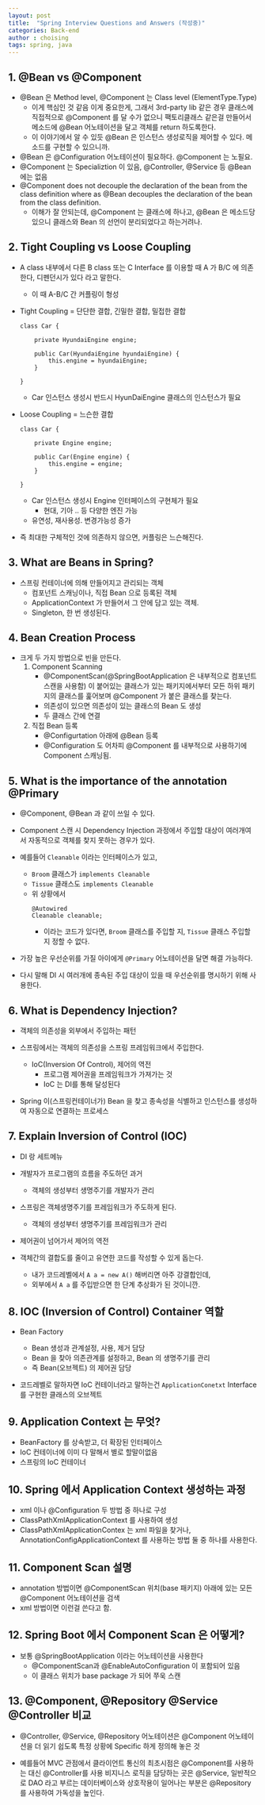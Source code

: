 ```yaml
---
layout: post
title:  "Spring Interview Questions and Answers (작성중)"
categories: Back-end
author : choising
tags: spring, java
---
```


## 1. @Bean vs @Component

- @Bean 은 Method level, @Component 는 Class level (ElementType.Type)
    - 이게 핵심인 것 같음 이게 중요한게, 그래서 3rd-party lib 같은 경우 클래스에 직접적으로 @Component 를 달 수가 없으니 팩토리클래스 같은걸 만들어서 메소드에 @Bean 어노테이션을 달고 객체를 return 하도록한다.
    - 이 이야기에서 알 수 있듯 @Bean 은 인스턴스 생성로직을 제어할 수 있다. 메소드를 구현할 수 있으니까.
- @Bean 은 @Configuration 어노테이션이 필요하다. @Component 는 노필요.
- @Component 는 Specializtion 이 있음, @Controller, @Service 등 @Bean 에는 없음
- @Component does not decouple the declaration of the bean from the class definition where as @Bean decouples the declaration of the bean from the class definition.
    - 이해가 잘 안되는데, @Component 는 클래스에 하나고, @Bean 은 메소드당 있으니 클래스와 Bean 의 선언이 분리되었다고 하는거려나.


## 2. Tight Coupling vs Loose Coupling

- A class 내부에서 다른 B class 또는 C Interface 를 이용할 때 A 가 B/C 에 의존한다, 디펜던시가 있다 라고 말한다.
    - 이 때 A-B/C 간 커플링이 형성

- Tight Coupling = 단단한 결합, 긴밀한 결합, 밀접한 결합 
    ```
    class Car {

        private HyundaiEngine engine;

        public Car(HyundaiEngine hyundaiEngine) {
            this.engine = hyundaiEngine;
        }

    }
    ```
    - Car 인스턴스 생성시 반드시 HyunDaiEngine 클래스의 인스턴스가 필요

- Loose Coupling = 느슨한 결합
    ```
    class Car {

        private Engine engine;

        public Car(Engine engine) {
            this.engine = engine;
        }

    }
    ```
    - Car 인스턴스 생성시 Engine 인터페이스의 구현체가 필요
        - 현대, 기아 .. 등 다양한 엔진 가능
    - 유연성, 재사용성. 변경가능성 증가

- 즉 최대한 구체적인 것에 의존하지 않으면, 커플링은 느슨해진다.


## 3. What are Beans in Spring?

- 스프링 컨테이너에 의해 만들어지고 관리되는 객체
    - 컴포넌트 스캐닝이나, 직접 Bean 으로 등록된 객체
    - ApplicationContext 가 만들어서 그 안에 담고 있는 객체.
    - Singleton, 한 번 생성된다.


## 4. Bean Creation Process

- 크게 두 가지 방법으로 빈을 만든다.
    1. Component Scanning
        - @ComponentScan(@SpringBootApplication 은 내부적으로 컴포넌트 스캔을 사용함) 이 붙어있는 클래스가 있는 패키지에서부터 모든 하위 패키지의 클래스를 훑어보며 @Component 가 붙은 클래스를 찾는다.
        - 의존성이 있으면 의존성이 있는 클래스의 Bean 도 생성
        - 두 클래스 간에 연결
    2. 직접 Bean 등록
        - @Configurtation 아래에 @Bean 등록
        - @Configuration 도 어차피 @Component 를 내부적으로 사용하기에 Component 스캐닝됨.


## 5. What is the importance of the annotation @Primary

- @Component, @Bean 과 같이 쓰일 수 있다.

- Component 스캔 시 Dependency Injection 과정에서 주입할 대상이 여러개여서 자동적으로 객체를 찾지 못하는 경우가 있다.

- 예를들어 `Cleanable` 이라는 인터페이스가 있고, 
    - `Broom` 클래스가 `implements Cleanable`
    - `Tissue` 클래스도 `implements Cleanable`
    - 위 상황에서
        ```
        @Autowired
        Cleanable cleanable;
        ```
        - 이라는 코드가 있다면, `Broom` 클래스를 주입할 지, `Tissue` 클래스 주입할 지 정할 수 없다.

- 가장 높은 우선순위를 가질 아이에게 `@Primary` 어노테이션을 달면 해결 가능하다.
- 다시 말해 DI 시 여러개에 종속된 주입 대상이 있을 때 우선순위를 명시하기 위해 사용한다.


## 6. What is Dependency Injection?

- 객체의 의존성을 외부에서 주입하는 패턴

- 스프링에서는 객체의 의존성을 스프링 프레임워크에서 주입한다. 
    - IoC(Inversion Of Control), 제어의 역전
        - 프로그램 제어권을 프레임워크가 가져가는 것
        - IoC 는 DI를 통해 달성된다

- Spring 이(스프링컨테이너가) Bean 을 찾고 종속성을 식별하고 인스턴스를 생성하여 자동으로 연결하는 프로세스


## 7. Explain Inversion of Control (IOC)

- DI 랑 세트메뉴

- 개발자가 프로그램의 흐름을 주도하던 과거
    - 객체의 생성부터 생명주기를 개발자가 관리

- 스프링은 객체생명주기를 프레임워크가 주도하게 된다.
    - 객체의 생성부터 생명주기를 프레임워크가 관리

- 제어권이 넘어가서 제어의 역전

- 객체간의 결합도를 줄이고 유연한 코드를 작성할 수 있게 돕는다.
    - 내가 코드레벨에서 `A a = new A()` 해버리면 아주 강결합인데,
    - 외부에서 `A a` 를 주입받으면 한 단계 추상화가 된 것이니깐.


## 8. IOC (Inversion of Control) Container 역할

- Bean Factory
    - Bean 생성과 관계설정, 사용, 제거 담당
    - Bean 을 찾아 의존관계를 설정하고, Bean 의 생명주기를 관리
    - 즉 Bean(오브젝트) 의 제어권 담당

- 코드레벨로 말하자면 IoC 컨테이너라고 말하는건 `ApplicationConetxt` Interface 를 구현한 클래스의 오브젝트


## 9. Application Context 는 무엇?

- BeanFactory 를 상속받고, 더 확장된 인터페이스
- IoC 컨테이너에 이미 다 말해서 별로 할말이없음
- 스프링의 IoC 컨테이너

## 10. Spring 에서 Application Context 생성하는 과정

- xml 이나 @Configuration 두 방법 중 하나로 구성
- ClassPathXmlApplicationContext 를 사용하여 생성
- ClassPathXmlApplicationContex 는 xml 파일을 찾거나, AnnotationConfigApplicationContext 를 사용하는 방법 둘 중 하나를 사용한다.

## 11. Component Scan 설명

- annotation 방법이면 @ComponentScan 위치(base 패키지) 아래에 있는 모든 @Component 어노테이션을 검색
- xml 방법이면 <context : component-scan base-package =”com.demo.compscanex”/> 이런걸 쓴다고 함.

## 12. Spring Boot 에서 Component Scan 은 어떻게?

- 보통 @SpringBootApplication 이라는 어노테이션을 사용한다
    - @ComponentScan과 @EnableAutoConfiguration 이 포함되어 있음
    - 이 클래스 위치가 base package 가 되어 쭈욱 스캔

## 13. @Component, @Repository @Service @Controller 비교

- @Controller, @Service, @Repository 어노테이션은 @Component 어노테이션을 더 읽기 쉽도록 특정 상황에 Specific 하게 정의해 놓은 것

- 예를들어 MVC 관점에서 클라이언트 통신의 최초시점은 @Component를 사용하는 대신 @Controller를 사용
비지니스 로직을 담당하는 곳은 @Service, 일반적으로 DAO 라고 부르는 데이터베이스와 상호작용이 일어나는 부분은 @Repository를 사용하여 가독성을 높인다.

